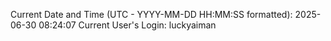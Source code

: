 Current Date and Time (UTC - YYYY-MM-DD HH:MM:SS formatted): 2025-06-30 08:24:07
Current User's Login: luckyaiman

